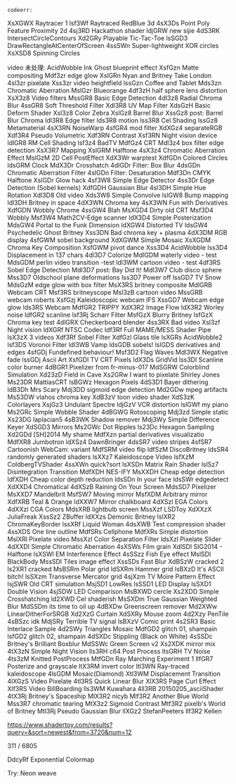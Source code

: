     codeerr:
  XsXGWX Raytracer 1
  lsf3Wf Raytraced RedBlue 3d
  4sX3Ds Point Poly Feature Proximity 2d
  4sj3RD Hackathon shader
  ldjGRW new sijie
  4dS3RK IntersectCircleContours
  Xd2GRy Playable Tic-Tac-Toe
  lsSGD3 DrawRectangleAtCenterOfScreen
  4ssSWn Super-lightweight XOR circles
  XsXSD8 Spinning Circles
  
video 未处理:
AcidWobble
Ink Ghost
blueprint effect
XsfGzn Matte compositing
Mdf3zr edge glow
XslGRn Nyan and Britney Take London
  4sl3zr pixelate
  Xss3zr video heightfield
  lssGzn Coffee and Tablet
  Mds3zn Chromatic Aberration
  MslGzr Blueorange
  4df3zH half sphere lens distortion
  XsX3z8 Video filters
  MssGR8 Basic Edge Detection
  4dl3z8 Radial Chroma Blur
  4ssGR8 Soft Threshold Filter
  Xdl3R8 UV Map Filter
  XdsGzH Basic Deform Shader
  Xsl3z8 Color Zebra
  XslGz8 Barrel Blur
  XssGz8 post: Barrel Blur Chroma
  ldl3R8 Edge filter
  lds3R8 motion
  lss3R8 Cel Shading
  lssGz8 Metamaterial
  4sX3RN NoiseWarp
  4sfGR4 mod filter
  XdXGz4 separateRGB
  Xdf3R4 Pseudo Volumetric
  Xdf3RN Contrast
  Xsf3RN Night vision device
  ldlGR8 RM Cell Shading
  lsf3z4 BadTV
  MdfGz4 CRT
  Mdl3z4 box filter edge detection
  XsX3R7 Mapping
  XslGRM Halftone
  4sX3z4 Chromatic Aberration Effect
  MslGzM 2D Cell PostEffect
  XdX3Wr warptest
  XdfGDn Colored Circles
  ldsGRM Clock
  MdX3Dr Crosshatch
  4dlGDr Filter: Box Blur
  4dsGDn Chromatic Aberration Filter
  4slGDn Filter: Desaturation
  Mdf3Dn CMYK Halftone
  XslGDr Glow hack
  4sf3W8 Simple Edge Detector
  4ss3Dr Edge Detection (Sobel kernels)
  XdfGDH Gaussian Blur
  4sl3DH Simple Hue Rotation
  Xdl3D8 Old video
  Xds3W8 Simple Convolve
  lslGW8 Bump mapping
  ldl3DH Britney in space
  4dX3WN Chroma key
  4sX3WN Fun with Derivatives
  XdfGDN Wobbly Chrome
  4ssGW4 Blah
  MsXGD4 Dirty old CRT
  Msf3D4 Wobbly
  Msf3W4 Math2CV-Edge scanner
  ldX3D4 Simple Posterization
  MdsGW4 Portal to the Funk Dimension
  ldXGW4 Distorted TV
  ldsGW4 Psychedelic Ghost Britney
  Xss3DN Bad chroma key + plasma
  4dX3DM RGB display
  4sfGWM sobel background
  XdXGWM Simple Mosaic
  XsXGDM Chroma Key Composition
  XsfGWM pivot dance
  Xss3D4 AcidWobble
  lss3D4 Displacement in 137 chars
  4dl3D7 Colorize
  MdlGDM waterly video - test
  MdsGDM perlin video transition -test
  ldl3WM cartoon video - test
  4df3RS Sobel Edge Detection
  Mdl3D7 post: Bay Did It!
  Mdl3W7 Club disco sphere
  Mss3D7 Oldschool plane deformations
  lss3D7 Power off
  lssGD7 TV Snow
  MdsGzM edge glow with box filter
  MsX3RS britney composite
  MdlGRB Webcam CRT
  Msf3RS britneyscope
  Msl3zB cartoon video
  MssGRB webcam roberts
  XsfGzj Kaleidoscopic webcam IFS
  XssGD7 Webcam edge glow
  lds3RS Webcam
  MdfGR2 TRIPPY
  XdX3R2 Image Flow
  ldX3R2 Worley noise
  ldfGR2 scanline
  lsf3Rj Scharr Filter
  MsfGzX Blurry Britney
  lsfGzX Chroma key test
  4dlGRX Checkerboard blender
  4ss3RX Bad video
  Xsl3zf Night vision
  ldXGRf NTSC Codec
  ldf3Rf Full MAME/MESS Shader Pipe
  lsX3zX 3 videos
  Xdf3Rf Sobel Filter
  XdfGzl Glass tile
  lsXGRs AcidWobble2
  lsf3DS Voronoi Filter
  ldl3WB Vamp
  ldsGDB sobels!
  lslGDS derivatives and edges
  4sfGDj Fundefined behaviour!
  Msf3D2 Flag Waves
  Mdl3WX Negative fade
  lssGDj Ascii Art
  XsfGDl TV CRT Pixels
  ldX3Ds GridVid
  lss3Dl Scanline color burner
  4dBGR1 Pixelizer from fr-minus-017
  MdSGRW Colorblind Simulation
  Xd23zD Field in Cave
  Xs2GRw I want to pixelate Shirley Jones
  Ms23DR MattiasCRT
  lsBGWz Hexagon Pixels
  4dS3D1 Bayer dithering
  ldB3Dh Mrs Scary
  Mdj3DD sigmoid edge detection
  Md2GDw mpeg artifacts
  MsS3DW vlahos chroma key
  XdB3zV toon video shader
  XdS3zK Colorlayers
  XsjGz3 Undulant Spectre
  ldjGzV VCR distortion
  lslGWf my piano
  Ms2GRc Simple Wobble Shader
  4dBGWG Rotoscoping
  Mdj3zd Simple static
  Xs23DG laplacian5
  4sB3WK Shadow remover
  Mdj3Wy Simple Difference Keyer
  XdSGD3 Mirrors
  Ms2GWc Dot Ripples
  ls23Dc Hexagon Sampling
  Xd2GDd [SH]2014 My shame
  MdfXzn partial derivatives visualizatio
  MdfXR8 Jumbotron
  ldXSz4 DawnBringer
  4dsSR7 video stripes
  4sfSR7 Cartoonish WebCam: variant
  MdfSRM video flip
  ldfSzM DiscoBritney
  ldsSR4 randomly generated shaders
  lsXXz7 Kaleidoscope Video
  lsfXzM ColdbergTVShader
  4ssXWn quick?sort
  lsXSDn Matrix Rain Shader
  lslSz7 Disintegration Transition
  MdfXDH NES-IFY
  MsXXDH Cheap edge detection
  ldfXDH Cheap color depth reduction
  ldsSDn In your face
  ldsSWr edgedetect
  XdXXD4 Chromatical
  4dXSzB Raining On Your Screen
  MdsSD7 Pixelizer
  MsXXD7 Mandelbrit
  MsfSW7 Moving mirror
  MsfXDM Arbitrary mirror
  XdfXRB Teal & Orange
  ldXXW7 Mirror chalkboard
  4dXSzl EGA Colors
  4dXXzl CGA Colors
  MdsXRB lightbulb screen
  MssXzf LSDToy
  XdXXzX JuliaFreak
  XssSz2 ZBuffer
  ldXXzs Demonic Britney
  lslXR2 ChromaKeyBorder
  lssXRf Liquid Woman
  4dsXWB Test compression shader
  4ssXDS One line outline
  MdfSRs Cellphone
  MdfXRs Simple distortion
  MslXRl Pixelate video
  MssXzl Color Separation Filter
  ldsXzl Pixelate Slider
  4dXXDl Simple Chromatic Aberration
  4sXSWs Film grain
  XdlSDl SIG2014 - Halftone
  lsXSWl EM Interference Effect
  4sSSzz Fish Eye effect
  MslSDl BlackBody
  MssSDl Tiles image effect
  XssSDs Fast Blur
  XdBSzW cracked 2
  ls2XR1 cracked
  MsBSRm Polar grid
  ldSXRm Hammer grid
  lsBXzD It's ASCII bitch!
  lsSXzm Transverse Mercator grid
  4sjXzm TV Moire Pattern Effect
  lsjSWR Old CRT simulation
  MsjSD1 LowRes
  lsSSD1 LED Display
  lsSXD1 Double Vision
  4sjSDW LED Comparison
  MsBXWD cercle
  Xs2XDD Simple Crosshatching
  ld2XWD Cel shaderish
  MsSXDm True Gaussian Weighted Blur
  MdSSDm its time to oil up
  4dBXDw Greenscreen remover
  Md2XWw LinearDitherForSRGB
  Xd2XzG Curtain
  XdSXRy Mouse zoom
  4d2Xzy PenTile
  4sBSzc idk
  MdjSRy Terrible TV signal
  lsBXzV Comic print
  4s2SR3 Basic Interlace Sample
  4d2SWy Triangles Mosaic
  MdfGD2 glitch 01, shampain
  lsfGD2 glitch 02, shampain
  4dSXDc Stippling (Black on White)
  4sSSDc Britney's Brilliant Boxblur
  MdSSWc Green Screen v2
  Xs2XDK mirror mix
  4tX3zN Simple Night Vision
  lls3RH c64 Post Process
  ltsGRH TV Noise
  4ts3zM Knitted PostProcess
  MtfGDn Ray Marching Experiment 1
  llfGR7 Posterize and grayscale
  ltX3RM invert color
  ltl3WN Ray-traced kaleidoscope
  4lsGDM Mosaic(Diamond)
  Xtl3WM Displacement Transition
  4lXGzS Video Pixelate
  4tl3RS Quick Linear Blur
  XlX3RS Page Curl Effect
  Xlf3RS Video BillBoarding
  lls3WM Kuwahara
  4ll3RB 20150205_asciiShader
  4tX3Rj Britney's Spaceship
  MlX3R2 nicyb
  Mlf3R2 Another Blue World
  Mss3R7 chromatic tearing
  MtX3z2 Sigmoid Contrast
  Mtf3R2 pixelb's World of Britney
  Mtl3Rj Pseudo Gaussian Blur
  llXGz2 StefanPeeters
  llf3R2 Kellen




https://www.shadertoy.com/results?query=&sort=newest&from=3720&num=12

311
/
6805

DdcyRf Exponential Colormap

Try: Neon weave
